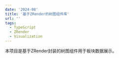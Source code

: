 ```yaml
---
date: '2024-08'
title: '基于ZRender的树图组件库'
url: ''
tags:
  - TypeScript
  - ZRender
  - Visualization
---
```


本项目是基于ZRender封装的树图组件用于板块数据展示。
